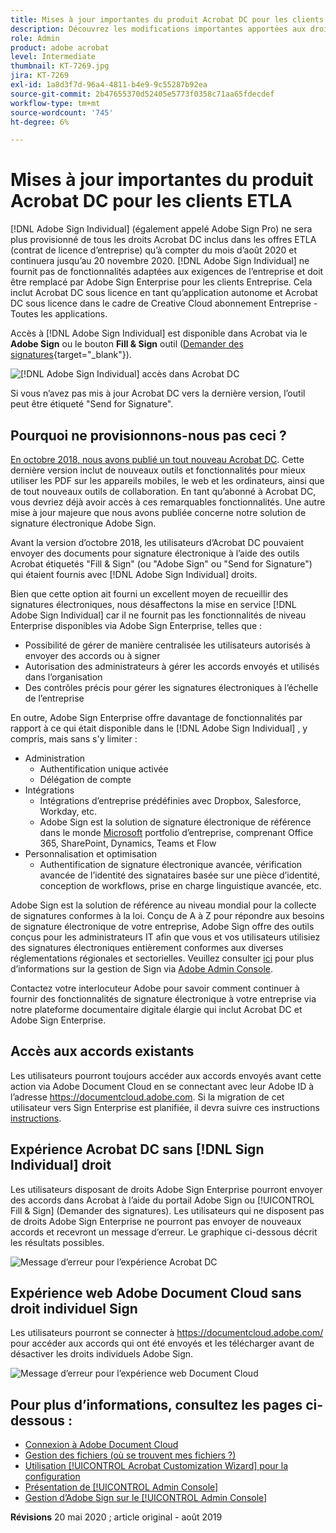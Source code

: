 ```yaml
---
title: Mises à jour importantes du produit Acrobat DC pour les clients ETLA
description: Découvrez les modifications importantes apportées aux droits Acrobat DC dans les offres ETLA (contrat de licence d’entreprise) entre août 2020 et le 20 novembre 2020
role: Admin
product: adobe acrobat
level: Intermediate
thumbnail: KT-7269.jpg
jira: KT-7269
exl-id: 1a8d3f7d-96a4-4811-b4e9-9c55287b92ea
source-git-commit: 2b47655370d52405e5773f0358c71aa65fdecdef
workflow-type: tm+mt
source-wordcount: '745'
ht-degree: 6%

---
```


# Mises à jour importantes du produit Acrobat DC pour les clients ETLA

[!DNL Adobe Sign Individual] (également appelé Adobe Sign Pro) ne sera plus provisionné de tous les droits Acrobat DC inclus dans les offres ETLA (contrat de licence d’entreprise) qu’à compter du mois d’août 2020 et continuera jusqu’au 20 novembre 2020. [!DNL Adobe Sign Individual] ne fournit pas de fonctionnalités adaptées aux exigences de l’entreprise et doit être remplacé par Adobe Sign Enterprise pour les clients Entreprise. Cela inclut Acrobat DC sous licence en tant qu’application autonome et Acrobat DC sous licence dans le cadre de Creative Cloud abonnement Entreprise - Toutes les applications.

Accès à [!DNL Adobe Sign Individual] est disponible dans Acrobat via le **Adobe Sign** ou le bouton **Fill &amp; Sign** outil ([Demander des signatures](https://www.adobe.com/fr/acrobat/online/request-signature.html){target="_blank"}).

![[!DNL Adobe Sign Individual] accès dans Acrobat DC](../assets/Deploy_SignEntitle1.png)

Si vous n’avez pas mis à jour Acrobat DC vers la dernière version, l’outil peut être étiqueté &quot;Send for Signature&quot;.

## Pourquoi ne provisionnons-nous pas ceci ?

[En octobre 2018, nous avons publié un tout nouveau Acrobat DC](https://news.adobe.com/news/news-details/2018/Adobe-Redefines-What-Is-Possible-With-PDF-With-All-New-Acrobat-DC). Cette dernière version inclut de nouveaux outils et fonctionnalités pour mieux utiliser les PDF sur les appareils mobiles, le web et les ordinateurs, ainsi que de tout nouveaux outils de collaboration. En tant qu’abonné à Acrobat DC, vous devriez déjà avoir accès à ces remarquables fonctionnalités. Une autre mise à jour majeure que nous avons publiée concerne notre solution de signature électronique Adobe Sign.

Avant la version d’octobre 2018, les utilisateurs d’Acrobat DC pouvaient envoyer des documents pour signature électronique à l’aide des outils Acrobat étiquetés &quot;Fill &amp; Sign&quot; (ou &quot;Adobe Sign&quot; ou &quot;Send for Signature&quot;) qui étaient fournis avec [!DNL Adobe Sign Individual] droits.

Bien que cette option ait fourni un excellent moyen de recueillir des signatures électroniques, nous désaffectons la mise en service [!DNL Adobe Sign Individual] car il ne fournit pas les fonctionnalités de niveau Enterprise disponibles via Adobe Sign Enterprise, telles que :

* Possibilité de gérer de manière centralisée les utilisateurs autorisés à envoyer des accords ou à signer
* Autorisation des administrateurs à gérer les accords envoyés et utilisés dans l’organisation
* Des contrôles précis pour gérer les signatures électroniques à l’échelle de l’entreprise

En outre, Adobe Sign Enterprise offre davantage de fonctionnalités par rapport à ce qui était disponible dans le [!DNL Adobe Sign Individual] , y compris, mais sans s&#39;y limiter :

* Administration
   * Authentification unique activée
   * Délégation de compte
* Intégrations
   * Intégrations d’entreprise prédéfinies avec Dropbox, Salesforce, Workday, etc.
   * Adobe Sign est la solution de signature électronique de référence dans le monde [Microsoft](https://acrobat.adobe.com/us/en/business/integrations/microsoft.html) portfolio d’entreprise, comprenant Office 365, SharePoint, Dynamics, Teams et Flow
* Personnalisation et optimisation
   * Authentification de signature électronique avancée, vérification avancée de l’identité des signataires basée sur une pièce d’identité, conception de workflows, prise en charge linguistique avancée, etc.

Adobe Sign est la solution de référence au niveau mondial pour la collecte de signatures conformes à la loi. Conçu de A à Z pour répondre aux besoins de signature électronique de votre entreprise, Adobe Sign offre des outils conçus pour les administrateurs IT afin que vous et vos utilisateurs utilisiez des signatures électroniques entièrement conformes aux diverses réglementations régionales et sectorielles. Veuillez consulter [ici](https://helpx.adobe.com/fr/enterprise/using/adobe-sign-for-enterprise.html) pour plus d’informations sur la gestion de Sign via [Adobe Admin Console](https://helpx.adobe.com/fr/enterprise/using/admin-console.html).

Contactez votre interlocuteur Adobe pour savoir comment continuer à fournir des fonctionnalités de signature électronique à votre entreprise via notre plateforme documentaire digitale élargie qui inclut Acrobat DC et Adobe Sign Enterprise.

## Accès aux accords existants

Les utilisateurs pourront toujours accéder aux accords envoyés avant cette action via Adobe Document Cloud en se connectant avec leur Adobe ID à l’adresse https://documentcloud.adobe.com. Si la migration de cet utilisateur vers Sign Enterprise est planifiée, il devra suivre ces instructions [instructions](https://helpx.adobe.com/fr/sign/kb/how-to-download-signed-documents---adobe-sign.html).

## Expérience Acrobat DC sans [!DNL Sign Individual] droit

Les utilisateurs disposant de droits Adobe Sign Enterprise pourront envoyer des accords dans Acrobat à l’aide du portail Adobe Sign ou [!UICONTROL Fill &amp; Sign] (Demander des signatures).
Les utilisateurs qui ne disposent pas de droits Adobe Sign Enterprise ne pourront pas envoyer de nouveaux accords et recevront un message d’erreur. Le graphique ci-dessous décrit les résultats possibles.

![Message d’erreur pour l’expérience Acrobat DC](../assets/Deploy_SignEntitle2.png)

## Expérience web Adobe Document Cloud sans droit individuel Sign

Les utilisateurs pourront se connecter à https://documentcloud.adobe.com/ pour accéder aux accords qui ont été envoyés et les télécharger avant de désactiver les droits individuels Adobe Sign.

![Message d’erreur pour l’expérience web Document Cloud](../assets/Deploy_SignEntitle3.png)

## Pour plus d’informations, consultez les pages ci-dessous :

* [Connexion à Adobe Document Cloud](https://helpx.adobe.com/document-cloud/help/sign-in.html)
* [Gestion des fichiers (où se trouvent mes fichiers ?)](https://helpx.adobe.com/document-cloud/help/manage-files.html)
* [Utilisation [!UICONTROL Acrobat Customization Wizard] pour la configuration](https://www.adobe.com/fr/devnet-docs/acrobatetk/tools/Wizard/WizardDC/index.html)
* [Présentation de [!UICONTROL Admin Console]](https://helpx.adobe.com/fr/enterprise/using/admin-console.html)
* [Gestion d’Adobe Sign sur le [!UICONTROL Admin Console]](https://helpx.adobe.com/fr/enterprise/using/adobe-sign-for-enterprise.html)

**Révisions** 20 mai 2020 ; article original - août 2019
